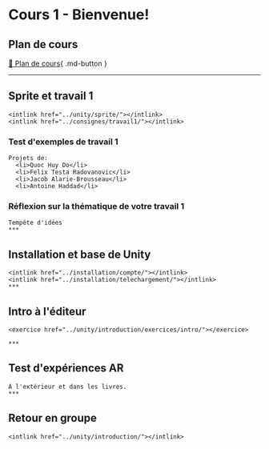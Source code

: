 # Cours 1 - Bienvenue!

## Plan de cours
[📁 Plan de cours](https://cmontmorency365-my.sharepoint.com/:b:/g/personal/lora_boisvert_cmontmorency_qc_ca/EUBSOd1XBz9FtlRAumIpoawBQ0eIzPaiSnY55lTuNJ2AIQ?e=UFp4Qd){ .md-button }   <br>
***  

## Sprite et travail 1
    <intlink href="../unity/sprite/"></intlink>
    <intlink href="../consignes/travail1/"></intlink>
    
### Test d'exemples de travail 1
    Projets de: 
      <li>Quoc Huy Do</li>
      <li>Felix Testa Radovanovic</li>
      <li>Jacob Alarie-Brousseau</li>
      <li>Antoine Haddad</li>
       

### Réflexion sur la thématique de votre travail 1
    Tempête d'idées   
    ***  

## Installation et base de Unity
    <intlink href="../installation/compte/"></intlink>
    <intlink href="../installation/telechargement/"></intlink>
    ***  

## Intro à l'éditeur 
    <exercice href="../unity/introduction/exercices/intro/"></exercice>
 
    ***  
    
## Test d'expériences AR
    À l'extérieur et dans les livres.   
    ***  
## Retour en groupe 
    <intlink href="../unity/introduction/"></intlink>   
